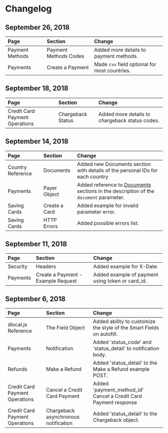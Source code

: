 # Changelog

## September 26, 2018 <a id="september-14-2018"></a>

| Page | Section | Change |
| :--- | :--- | :--- |
| Payment Methods | Payment Methods Codes | Added more details to payment methods. |
| Payments | Create a Payment | Made `cvv` field optional for most countries. |

## September 18, 2018 <a id="september-14-2018"></a>

| Page | Section | Change |
| :--- | :--- | :--- |
| Credit Card Payment Operations | Chargeback Status | Added more details to chargeback status codes. |

## September 14, 2018

| Page | Section | Change |
| :--- | :--- | :--- |
| Country Reference | Documents | Added new Documents section with details of the personal IDs for each country |
| Payments | Payer Object | Added reference to [Documents](../api-documentation/payins-api-reference/country-reference.md#documents) sections in the description of the `document` parameter. |
| Saving Cards | Create a Card | Added example for invalid parameter error. |
| Saving Cards | HTTP Errors | Added possible errors list. |

## September 11, 2018

| Page | Section | Change |
| :--- | :--- | :--- |
| Security | Headers | Added example for X-Date. |
| Payments | Create a Payment - Example Request | Added example of payment using token or card\_id. |

## September 6, 2018

| Page | Section | Change |
| :--- | :--- | :--- |
| dlocal.js Reference | The Field Object | Added ability to customize the style of the Smart Fields on autofill. |
| Payments | Notification | Added 'status\_code' and 'status\_detail' to notification body. |
| Refunds | Make a Refund | Added 'status\_detail' to the Make a Refund example POST. |
| Credit Card Payment Operations | Cancel  a Credit Card Payment | Added 'payment\_method\_id' Cancel a Credit Card Payment response |
| Credit Card Payment Operations | Chargeback asynchronous notification | Added 'status\_detail' to the Chargeback object. |

